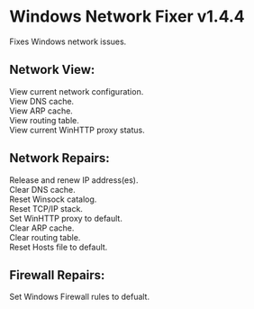 # Windows Network Fixer v1.4.4
Fixes Windows network issues.

## Network View:  
View current network configuration.  
View DNS cache.  
View ARP cache.  
View routing table.  
View current WinHTTP proxy status.

## Network Repairs:  
Release and renew IP address(es).  
Clear DNS cache.  
Reset Winsock catalog.  
Reset TCP/IP stack.  
Set WinHTTP proxy to default.  
Clear ARP cache.  
Clear routing table.  
Reset Hosts file to default.

## Firewall Repairs:  
Set Windows Firewall rules to defualt.

